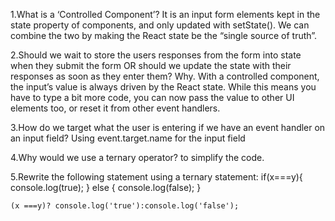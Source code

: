 1.What is a ‘Controlled Component’?
	It is an input form elements kept in the state property of components, and only updated with setState(). We can combine the two by making the React state be the “single source of truth”.

2.Should we wait to store the users responses from the form into state when they submit the form OR 
should we update the state with their responses as soon as they enter them? Why.
	With a controlled component, the input’s value is always driven by the React state. While this means you have to type a bit more code, you can now pass the value to other UI elements too, or reset it from other event handlers.

3.How do we target what the user is entering if we have an event handler on an input field?
	Using event.target.name for the input field

4.Why would we use a ternary operator?
	to simplify the code.

5.Rewrite the following statement using a ternary statement:
	 if(x===y){
 console.log(true);
  } else {
 console.log(false);
  }

	(x ===y)? console.log('true'):console.log('false');
